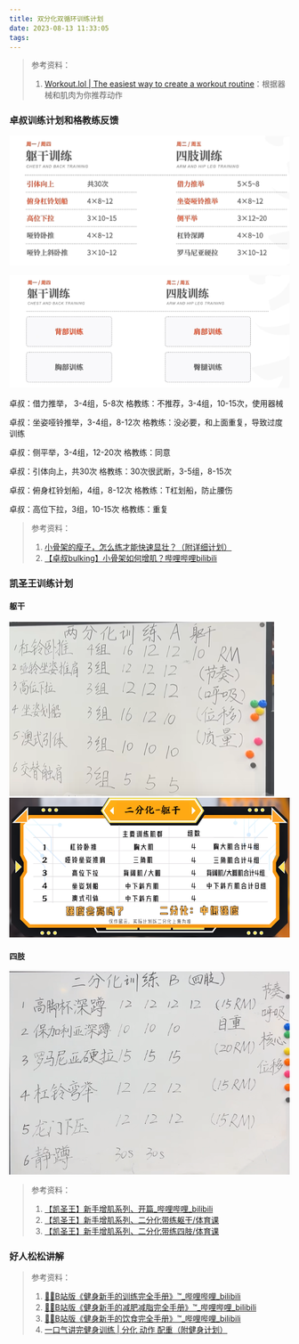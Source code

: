 ```yaml
---
title: 双分化双循环训练计划
date: 2023-08-13 11:33:05
tags:
---
```


> 参考资料：
> 1. [Workout.lol | The easiest way to create a workout routine](https://workout.lol/)：根据器械和肌肉为你推荐动作

### 卓叔训练计划和格教练反馈
![](https://raw.githubusercontent.com/Tom89757/ImageHost/main/hexo/20230813114142.png)

![](https://raw.githubusercontent.com/Tom89757/ImageHost/main/hexo/20230813114149.png)

卓叔：借力推举， 3-4组，5-8次
格教练：不推荐，3-4组，10-15次，使用器械

卓叔：坐姿哑铃推举，3-4组，8-12次
格教练：没必要，和上面重复，导致过度训练

卓叔：侧平举，3-4组，12-20次
格教练：同意

卓叔：引体向上，共30次
格教练：30次很武断，3-5组，8-15次

卓叔：俯身杠铃划船，4组，8-12次
格教练：T杠划船，防止腰伤

卓叔：高位下拉，3组，10-15次
格教练：重复

> 参考资料：
> 1. [小骨架的瘦子，怎么练才能快速显壮？（附详细计划）](https://www.bilibili.com/video/BV1gW4y1o7HD/?spm_id_from=333.337.search-card.all.click&vd_source=71b57f2bb132ac1f88ed255cad4a06a6)
> 2. [【卓叔bulking】小骨架如何增肌？哔哩哔哩bilibili](https://www.bilibili.com/video/BV1FV41137yX/?spm_id_from=333.999.0.0)

### 凯圣王训练计划
#### 躯干
![](https://raw.githubusercontent.com/Tom89757/ImageHost/main/hexo/20230815132026.png)
![](https://raw.githubusercontent.com/Tom89757/ImageHost/main/hexo/20230815170429.png)

#### 四肢
![](https://raw.githubusercontent.com/Tom89757/ImageHost/main/hexo/20230816170720.png)


> 参考资料：
> 1. [【凯圣王】新手增肌系列、开篇_哔哩哔哩_bilibili](https://www.bilibili.com/video/BV1Qd4y1Z75J/?spm_id_from=333.788&vd_source=71b57f2bb132ac1f88ed255cad4a06a6)
> 2. [【凯圣王】新手增肌系列、二分化带练躯干/体育课](https://www.bilibili.com/video/BV1Nc411P7nc/?spm_id_from=333.999.0.0&vd_source=71b57f2bb132ac1f88ed255cad4a06a6)
> 3. [ 【凯圣王】新手增肌系列、二分化带练四肢/体育课](https://www.bilibili.com/video/BV1YL411q7HR/?spm_id_from=333.999.0.0&vd_source=71b57f2bb132ac1f88ed255cad4a06a6)

### 好人松松讲解

> 参考资料：
> 1. [💪🏻B站版《健身新手的训练完全手册》™_哔哩哔哩_bilibili](https://www.bilibili.com/video/BV1Hk4y187jF/?spm_id_from=333.337.search-card.all.click&vd_source=71b57f2bb132ac1f88ed255cad4a06a6)
> 2. [💪🏻B站版《健身新手的减肥减脂完全手册》™_哔哩哔哩_bilibili](https://www.bilibili.com/video/BV1AM411r7z3/?spm_id_from=333.337.search-card.all.click&vd_source=71b57f2bb132ac1f88ed255cad4a06a6)
> 3. [💪🏻B站版《健身新手的饮食完全手册》™_哔哩哔哩_bilibili](https://www.bilibili.com/video/BV1yX4y1q7LP/?spm_id_from=333.999.0.0)
> 4. [一口气讲完健身训练 | 分化 动作 配重（附健身计划）](https://www.bilibili.com/video/BV19L4y1w7zN/?spm_id_from=333.999.0.0&vd_source=71b57f2bb132ac1f88ed255cad4a06a6)











